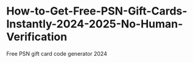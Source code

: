 # How-to-Get-Free-PSN-Gift-Cards-Instantly-2024-2025-No-Human-Verification
Free PSN gift card code generator 2024
